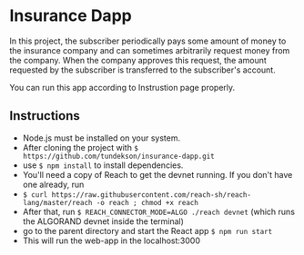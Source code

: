 # Insurance Dapp
In this project, the subscriber periodically pays some amount of money to the insurance company and can sometimes arbitrarily request money from the company. When the company approves this request, the amount requested by the subscriber is transferred to the subscriber's account.

You can run this app according to Instrustion page properly. 


## Instructions
* Node.js must be installed on your system.
* After cloning the project with `$ https://github.com/tundekson/insurance-dapp.git`
* use `$ npm install` to install dependencies.
* You'll need a copy of Reach to get the devnet running. If you don't have one already, run 
* `$ curl https://raw.githubusercontent.com/reach-sh/reach-lang/master/reach -o reach ; chmod +x reach`
* After that, run `$ REACH_CONNECTOR_MODE=ALGO ./reach devnet` (which runs the ALGORAND devnet inside the terminal)
* go to the parent directory and start the React app `$ npm run start` 
* This will run the web-app in the localhost:3000

